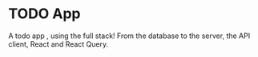 # TODO App

 A todo app , using the full stack! From the database to the server, the API client, React and React Query.

 







